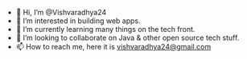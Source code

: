 - 👋 Hi, I’m @Vishvaradhya24
- 👀 I’m interested in building web apps.
- 🌱 I’m currently learning many things on the tech front.
- 💞️ I’m looking to collaborate on Java & other open source tech stuff.
- 📫 How to reach me, here it is vishvaradhya24@gmail.com

<!---
Vishvaradhya24/Vishvaradhya24 is a ✨ special ✨ repository because its `README.md` (this file) appears on your GitHub profile.
You can click the Preview link to take a look at your changes.
--->
